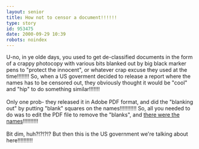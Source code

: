 ```yaml
---
layout: senior
title: How not to censor a document!!!!!!
type: story
id: 953475
date: 2000-09-29 10:39
robots: noindex
---
```

U-no, in ye olde days, you used to get de-classified documents in the form of a crappy photocopy with various bits blanked out by big black marker pens to "protect the innocent", or whatever crap excuse they used at the time!!!!!!!! So, when a US goverment decided to release a report where the names has to be censored out, they obviously thought it would be "cool" and "hip" to do something similar!!!!!!! <br/> <br/>Only one prob- they released it in Adobe PDF format, and did the "blanking out" by putting "blank" squares on the names!!!!!!!!!!! So, all you needed to do was to edit the PDF file to remove the "blanks", and <a href="http://cryptome.org/carnivore-mask.htm">there were the names</a>!!!!!!!!!!<br/> <br/>Bit dim, huh?!?!?!? But then this is the US government we're talking about here!!!!!!!!!!